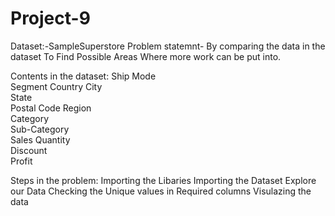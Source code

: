 # Project-9

Dataset:-SampleSuperstore
Problem statemnt- By comparing the data in the dataset To Find Possible Areas Where more work can be put into.

Contents in the dataset:
Ship Mode	
Segment	
Country	
City	
State	
Postal Code	
Region	
Category	
Sub-Category	
Sales	Quantity	
Discount	
Profit

Steps in the problem:
Importing the Libaries
Importing the Dataset
Explore our Data
Checking the Unique values in Required columns
Visulazing the data
